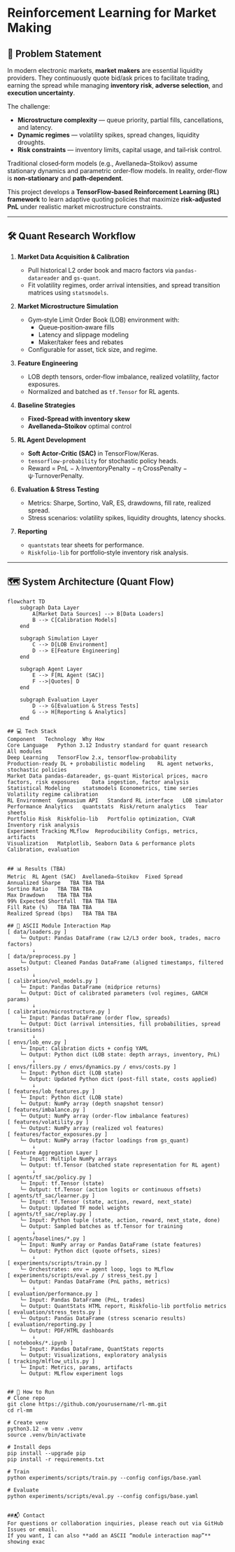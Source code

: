 # Reinforcement Learning for Market Making

## 📌 Problem Statement
In modern electronic markets, **market makers** are essential liquidity providers. They continuously quote bid/ask prices to facilitate trading, earning the spread while managing **inventory risk**, **adverse selection**, and **execution uncertainty**.  

The challenge:  
- **Microstructure complexity** — queue priority, partial fills, cancellations, and latency.  
- **Dynamic regimes** — volatility spikes, spread changes, liquidity droughts.  
- **Risk constraints** — inventory limits, capital usage, and tail‑risk control.  

Traditional closed‑form models (e.g., Avellaneda–Stoikov) assume stationary dynamics and parametric order‑flow models. In reality, order‑flow is **non‑stationary** and **path‑dependent**.  

This project develops a **TensorFlow‑based Reinforcement Learning (RL) framework** to learn adaptive quoting policies that maximize **risk‑adjusted PnL** under realistic market microstructure constraints.

---

## 🛠 Quant Research Workflow

1. **Market Data Acquisition & Calibration**
   - Pull historical L2 order book and macro factors via `pandas-datareader` and `gs-quant`.
   - Fit volatility regimes, order arrival intensities, and spread transition matrices using `statsmodels`.

2. **Market Microstructure Simulation**
   - Gym‑style Limit Order Book (LOB) environment with:
     - Queue‑position‑aware fills
     - Latency and slippage modeling
     - Maker/taker fees and rebates
   - Configurable for asset, tick size, and regime.

3. **Feature Engineering**
   - LOB depth tensors, order‑flow imbalance, realized volatility, factor exposures.
   - Normalized and batched as `tf.Tensor` for RL agents.

4. **Baseline Strategies**
   - **Fixed‑Spread with inventory skew**
   - **Avellaneda–Stoikov** optimal control

5. **RL Agent Development**
   - **Soft Actor‑Critic (SAC)** in TensorFlow/Keras.
   - `tensorflow-probability` for stochastic policy heads.
   - Reward = PnL − λ·InventoryPenalty − η·CrossPenalty − ψ·TurnoverPenalty.

6. **Evaluation & Stress Testing**
   - Metrics: Sharpe, Sortino, VaR, ES, drawdowns, fill rate, realized spread.
   - Stress scenarios: volatility spikes, liquidity droughts, latency shocks.

7. **Reporting**
   - `quantstats` tear sheets for performance.
   - `Riskfolio-lib` for portfolio‑style inventory risk analysis.

---

## 🗺 System Architecture (Quant Flow)

```mermaid
flowchart TD
    subgraph Data Layer
        A[Market Data Sources] --> B[Data Loaders]
        B --> C[Calibration Models]
    end

    subgraph Simulation Layer
        C --> D[LOB Environment]
        D --> E[Feature Engineering]
    end

    subgraph Agent Layer
        E --> F[RL Agent (SAC)]
        F -->|Quotes| D
    end

    subgraph Evaluation Layer
        D --> G[Evaluation & Stress Tests]
        G --> H[Reporting & Analytics]
    end

## 💻 Tech Stack
Component	Technology	Why	How
Core Language	Python 3.12	Industry standard for quant research	All modules
Deep Learning	TensorFlow 2.x, tensorflow-probability	Production‑ready DL + probabilistic modeling	RL agent networks, stochastic policies
Market Data	pandas-datareader, gs-quant	Historical prices, macro factors, risk exposures	Data ingestion, factor analysis
Statistical Modeling	statsmodels	Econometrics, time series	Volatility regime calibration
RL Environment	Gymnasium API	Standard RL interface	LOB simulator
Performance Analytics	quantstats	Risk/return analytics	Tear sheets
Portfolio Risk	Riskfolio-lib	Portfolio optimization, CVaR	Inventory risk analysis
Experiment Tracking	MLflow	Reproducibility	Configs, metrics, artifacts
Visualization	Matplotlib, Seaborn	Data & performance plots	Calibration, evaluation


## 📊 Results (TBA)
Metric	RL Agent (SAC)	Avellaneda–Stoikov	Fixed Spread
Annualized Sharpe	TBA	TBA	TBA
Sortino Ratio	TBA	TBA	TBA
Max Drawdown	TBA	TBA	TBA
99% Expected Shortfall	TBA	TBA	TBA
Fill Rate (%)	TBA	TBA	TBA
Realized Spread (bps)	TBA	TBA	TBA

## 🔌 ASCII Module Interaction Map
[ data/loaders.py ]
    └─ Output: Pandas DataFrame (raw L2/L3 order book, trades, macro factors)
        ↓
[ data/preprocess.py ]
    └─ Output: Cleaned Pandas DataFrame (aligned timestamps, filtered assets)
        ↓
[ calibration/vol_models.py ]
    └─ Input: Pandas DataFrame (midprice returns)
    └─ Output: Dict of calibrated parameters (vol regimes, GARCH params)
        ↓
[ calibration/microstructure.py ]
    └─ Input: Pandas DataFrame (order flow, spreads)
    └─ Output: Dict (arrival intensities, fill probabilities, spread transitions)
        ↓
[ envs/lob_env.py ]
    └─ Input: Calibration dicts + config YAML
    └─ Output: Python dict (LOB state: depth arrays, inventory, PnL)
        ↓
[ envs/fillers.py / envs/dynamics.py / envs/costs.py ]
    └─ Input: Python dict (LOB state)
    └─ Output: Updated Python dict (post-fill state, costs applied)
        ↓
[ features/lob_features.py ]
    └─ Input: Python dict (LOB state)
    └─ Output: NumPy array (depth snapshot tensor)
[ features/imbalance.py ]
    └─ Output: NumPy array (order-flow imbalance features)
[ features/volatility.py ]
    └─ Output: NumPy array (realized vol features)
[ features/factor_exposures.py ]
    └─ Output: NumPy array (factor loadings from gs_quant)
        ↓
[ Feature Aggregation Layer ]
    └─ Input: Multiple NumPy arrays
    └─ Output: tf.Tensor (batched state representation for RL agent)
        ↓
[ agents/tf_sac/policy.py ]
    └─ Input: tf.Tensor (state)
    └─ Output: tf.Tensor (action logits or continuous offsets)
[ agents/tf_sac/learner.py ]
    └─ Input: tf.Tensor (state, action, reward, next_state)
    └─ Output: Updated TF model weights
[ agents/tf_sac/replay.py ]
    └─ Input: Python tuple (state, action, reward, next_state, done)
    └─ Output: Sampled batches as tf.Tensor for training
        ↓
[ agents/baselines/*.py ]
    └─ Input: NumPy array or Pandas DataFrame (state features)
    └─ Output: Python dict (quote offsets, sizes)
        ↓
[ experiments/scripts/train.py ]
    └─ Orchestrates: env ↔ agent loop, logs to MLflow
[ experiments/scripts/eval.py / stress_test.py ]
    └─ Output: Pandas DataFrame (PnL paths, metrics)
        ↓
[ evaluation/performance.py ]
    └─ Input: Pandas DataFrame (PnL, trades)
    └─ Output: QuantStats HTML report, Riskfolio-lib portfolio metrics
[ evaluation/stress_tests.py ]
    └─ Output: Pandas DataFrame (stress scenario results)
[ evaluation/reporting.py ]
    └─ Output: PDF/HTML dashboards
        ↓
[ notebooks/*.ipynb ]
    └─ Input: Pandas DataFrame, QuantStats reports
    └─ Output: Visualizations, exploratory analysis
[ tracking/mlflow_utils.py ]
    └─ Input: Metrics, params, artifacts
    └─ Output: MLflow experiment logs


## 🚀 How to Run
# Clone repo
git clone https://github.com/yourusername/rl-mm.git
cd rl-mm

# Create venv
python3.12 -m venv .venv
source .venv/bin/activate

# Install deps
pip install --upgrade pip
pip install -r requirements.txt

# Train
python experiments/scripts/train.py --config configs/base.yaml

# Evaluate
python experiments/scripts/eval.py --config configs/base.yaml


##📬 Contact
For questions or collaboration inquiries, please reach out via GitHub Issues or email.
If you want, I can also **add an ASCII “module interaction map”** showing exac